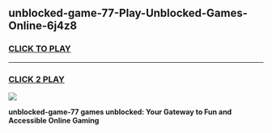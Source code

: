 
## unblocked-game-77-Play-Unblocked-Games-Online-6j4z8
<h3>
<a href="https://premium76.site?title=unblocked-game-77&ref=25A">CLICK TO PLAY</a></h3>
<hr>

<h3>
<a href="https://premium76.site?title=unblocked-game-77&ref=25A">CLICK 2 PLAY</a>
  
</h3>

<a href="https://premium76.site?title=unblocked-game-77&ref=25A"><img src="https://clearcache.store/games.png"></a>


**unblocked-game-77 games unblocked: Your Gateway to Fun and Accessible Online Gaming**
